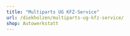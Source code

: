 ```yaml
---
title: "Multiparts UG KFZ-Service"
url: /diekholzen/multiparts-ug-kfz-service/
shop: Autowerkstatt
---
```

